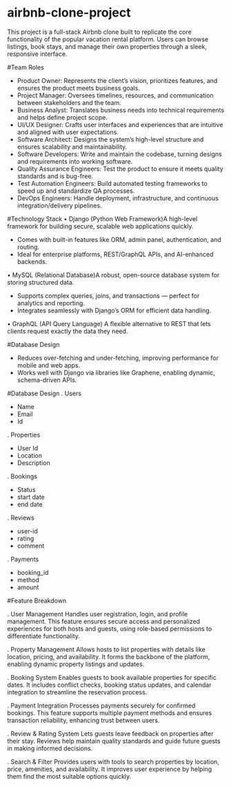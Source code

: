 # airbnb-clone-project
This project is a full-stack Airbnb clone built to replicate the core functionality of the popular vacation rental platform. Users can browse listings, book stays, and manage their own properties through a sleek, responsive interface.

#Team Roles
- Product Owner: Represents the client’s vision, prioritizes features, and ensures the product meets business goals.
- Project Manager: Oversees timelines, resources, and communication between stakeholders and the team.
- Business Analyst: Translates business needs into technical requirements and helps define project scope.
- UI/UX Designer: Crafts user interfaces and experiences that are intuitive and aligned with user expectations.
- Software Architect: Designs the system’s high-level structure and ensures scalability and maintainability.
- Software Developers: Write and maintain the codebase, turning designs and requirements into working software.
- Quality Assurance Engineers: Test the product to ensure it meets quality standards and is bug-free.
- Test Automation Engineers: Build automated testing frameworks to speed up and standardize QA processes.
- DevOps Engineers: Handle deployment, infrastructure, and continuous integration/delivery pipelines.

#Technology Stack
• Django (Python Web Framework)A high-level framework for building secure, scalable web applications quickly.
- Comes with built-in features like ORM, admin panel, authentication, and routing.
- Ideal for enterprise platforms, REST/GraphQL APIs, and AI-enhanced backends.

• MySQL (Relational Database)A robust, open-source database system for storing structured data.
- Supports complex queries, joins, and transactions — perfect for analytics and reporting.
- Integrates seamlessly with Django’s ORM for efficient data handling.
  
 • GraphQL (API Query Language) A flexible alternative to REST that lets clients request exactly the data they need.

 #Database Design 
- Reduces over-fetching and under-fetching, improving performance for mobile and web apps.
- Works well with Django via libraries like Graphene, enabling dynamic, schema-driven APIs.

#Database Design
. Users
- Name
- Email
- Id 

. Properties
- User Id
- Location
- Description

. Bookings
- Status
- start date
- end date

. Reviews
- user-id
- rating
- comment

 . Payments 
 - booking_id
 - method
 - amount
    
#Feature Breakdown

. User Management
Handles user registration, login, and profile management. This feature ensures secure access and personalized experiences for both hosts and guests, using role-based permissions to differentiate functionality.

. Property Management
Allows hosts to list properties with details like location, pricing, and availability. It forms the backbone of the platform, enabling dynamic property listings and updates.

. Booking System
Enables guests to book available properties for specific dates. It includes conflict checks, booking status updates, and calendar integration to streamline the reservation process.

. Payment Integration
Processes payments securely for confirmed bookings. This feature supports multiple payment methods and ensures transaction reliability, enhancing trust between users.

. Review & Rating System
Lets guests leave feedback on properties after their stay. Reviews help maintain quality standards and guide future guests in making informed decisions.

. Search & Filter
Provides users with tools to search properties by location, price, amenities, and availability. It improves user experience by helping them find the most suitable options quickly.


